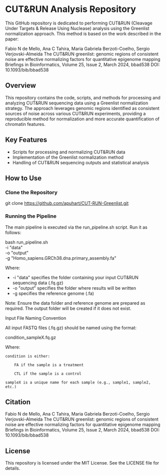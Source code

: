 # CUT&RUN Analysis Repository



This GitHub repository is dedicated to performing CUT&RUN (Cleavage Under Targets & Release Using Nuclease) analysis using the Greenlist normalization approach. This method is based on the work described in the paper:


Fabio N de Mello, Ana C Tahira, Maria Gabriela Berzoti-Coelho, Sergio Verjovski-Almeida
The CUT&RUN greenlist: genomic regions of consistent noise are effective normalizing factors for quantitative epigenome mapping
Briefings in Bioinformatics, Volume 25, Issue 2, March 2024, bbad538
DOI: 10.1093/bib/bbad538


## Overview


This repository contains the code, scripts, and methods for processing and analyzing CUT&RUN sequencing data using a Greenlist normalization strategy. The approach leverages genomic regions identified as consistent sources of noise across various CUT&RUN experiments, providing a reproducible method for normalization and more accurate quantification of chromatin features.


## Key Features


- Scripts for processing and normalizing CUT&RUN data
- Implementation of the Greenlist normalization method
- Handling of CUT&RUN sequencing outputs and statistical analysis


## How to Use


### Clone the Repository


git clone https://github.com/apuhart/CUT-RUN-Greenlist.git


### Running the Pipeline


The main pipeline is executed via the run_pipeline.sh script. Run it as follows:


bash run_pipeline.sh \
-i "data" \
-o "output" \
-g "Homo_sapiens.GRCh38.dna.primary_assembly.fa"


Where:
- -i "data" specifies the folder containing your input CUT&RUN sequencing data (.fq.gz)
- -o "output" specifies the folder where results will be written
- -g specifies the reference genome (.fa)


Note: Ensure the data folder and reference genome are prepared as required. The output folder will be created if it does not exist.

Input File Naming Convention

All input FASTQ files (.fq.gz) should be named using the format:

condition_sampleX.fq.gz

Where:

    condition is either:

        FA if the sample is a treatment

        CTL if the sample is a control

    sampleX is a unique name for each sample (e.g., sample1, sample2, etc.)


## Citation


Fabio N de Mello, Ana C Tahira, Maria Gabriela Berzoti-Coelho, Sergio Verjovski-Almeida
The CUT&RUN greenlist: genomic regions of consistent noise are effective normalizing factors for quantitative epigenome mapping
Briefings in Bioinformatics, Volume 25, Issue 2, March 2024, bbad538
DOI: 10.1093/bib/bbad538


## License


This repository is licensed under the MIT License. See the LICENSE file for details.

